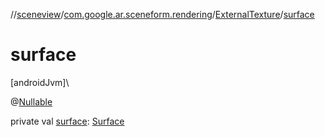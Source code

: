//[sceneview](../../../index.md)/[com.google.ar.sceneform.rendering](../index.md)/[ExternalTexture](index.md)/[surface](surface.md)

# surface

[androidJvm]\

@[Nullable](https://developer.android.com/reference/kotlin/androidx/annotation/Nullable.html)

private val [surface](surface.md): [Surface](https://developer.android.com/reference/kotlin/android/view/Surface.html)
